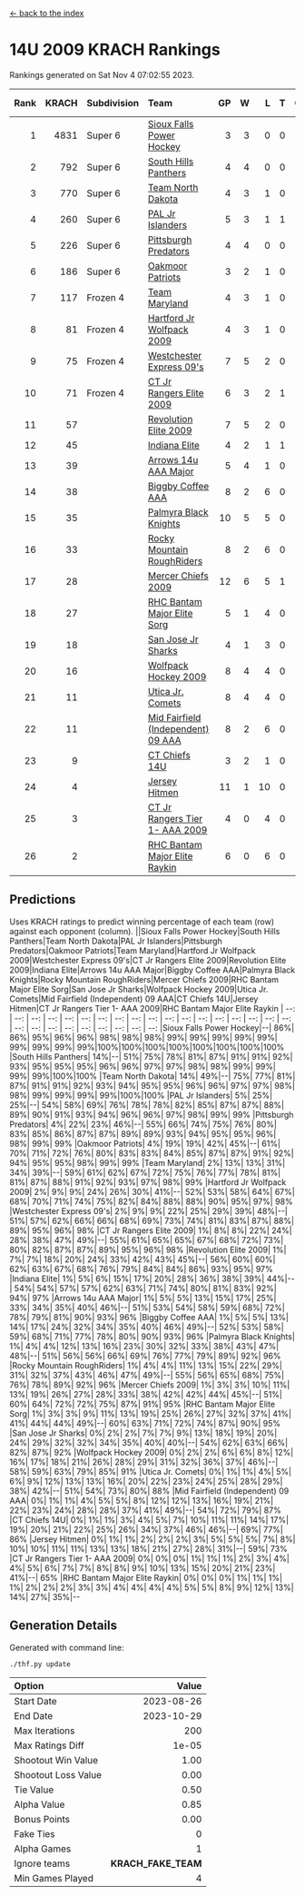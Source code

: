 [<- back to the index](readme.md)
# 14U 2009 KRACH Rankings
Rankings generated on Sat Nov  4 07:02:55 2023.

Rank|KRACH|Subdivision|Team|GP|W|L|T|OTW|OTL|SoS|Exp Wins|Win Diff
---:|---:|:---|:---|---:|---:|---:|---:|---:|---:|---:|---:|---:
1|4831|Super 6|[Sioux Falls Power Hockey](https://gamesheetstats.com/seasons/3664/teams/140999/schedule)|3|3|0|0|0|0|212|3.8|-0.0
2|792|Super 6|[South Hills Panthers](https://gamesheetstats.com/seasons/3664/teams/160166/schedule)|4|4|0|0|0|0|25|4.9|0.0
3|770|Super 6|[Team North Dakota](https://gamesheetstats.com/seasons/3664/teams/141001/schedule)|4|3|1|0|0|0|1019|3.8|-0.0
4|260|Super 6|[PAL Jr Islanders](https://gamesheetstats.com/seasons/3664/teams/140990/schedule)|5|3|1|1|0|0|300|4.4|0.0
5|226|Super 6|[Pittsburgh Predators](https://gamesheetstats.com/seasons/3664/teams/140995/schedule)|4|4|0|0|0|0|7|4.9|0.0
6|186|Super 6|[Oakmoor Patriots](https://gamesheetstats.com/seasons/3664/teams/141002/schedule)|3|2|1|0|1|0|212|2.8|-0.0
7|117|Frozen 4|[Team Maryland](https://gamesheetstats.com/seasons/3664/teams/140998/schedule)|4|3|1|0|0|0|38|3.9|0.0
8|81|Frozen 4|[Hartford Jr Wolfpack 2009](https://gamesheetstats.com/seasons/3664/teams/140979/schedule)|4|3|1|0|0|0|29|3.9|0.0
9|75|Frozen 4|[Westchester Express 09's](https://gamesheetstats.com/seasons/3664/teams/140992/schedule)|7|5|2|0|0|1|34|5.9|0.0
10|71|Frozen 4|[CT Jr Rangers Elite 2009](https://gamesheetstats.com/seasons/3664/teams/140980/schedule)|6|3|2|1|1|0|69|4.4|0.0
11|57||[Revolution Elite 2009](https://gamesheetstats.com/seasons/3664/teams/140996/schedule)|7|5|2|0|0|0|37|5.9|0.0
12|45||[Indiana Elite](https://gamesheetstats.com/seasons/3664/teams/144344/schedule)|4|2|1|1|0|0|25|3.4|0.0
13|39||[Arrows 14u AAA Major](https://gamesheetstats.com/seasons/3664/teams/140993/schedule)|5|4|1|0|0|0|16|4.9|0.0
14|38||[Biggby Coffee AAA](https://gamesheetstats.com/seasons/3664/teams/144343/schedule)|8|2|6|0|0|1|771|2.8|-0.0
15|35||[Palmyra Black Knights](https://gamesheetstats.com/seasons/3664/teams/140997/schedule)|10|5|5|0|0|0|109|5.9|0.0
16|33||[Rocky Mountain RoughRiders](https://gamesheetstats.com/seasons/3664/teams/144346/schedule)|8|2|6|0|0|0|695|2.8|-0.0
17|28||[Mercer Chiefs 2009](https://gamesheetstats.com/seasons/3664/teams/140987/schedule)|12|6|5|1|1|0|82|7.4|0.0
18|27||[RHC Bantam Major Elite Sorg](https://gamesheetstats.com/seasons/3664/teams/140985/schedule)|5|1|4|0|0|0|124|1.9|0.0
19|18||[San Jose Jr Sharks](https://gamesheetstats.com/seasons/3664/teams/141003/schedule)|4|1|3|0|0|0|181|1.9|0.0
20|16||[Wolfpack Hockey 2009](https://gamesheetstats.com/seasons/3664/teams/140986/schedule)|8|4|4|0|0|1|26|4.9|0.0
21|11||[Utica Jr. Comets](https://gamesheetstats.com/seasons/3664/teams/140994/schedule)|8|4|4|0|0|0|55|4.9|0.0
22|11||[Mid Fairfield (Independent) 09 AAA](https://gamesheetstats.com/seasons/3664/teams/140981/schedule)|8|2|6|0|0|0|35|2.9|0.0
23|9||[CT Chiefs 14U](https://gamesheetstats.com/seasons/3664/teams/140982/schedule)|3|2|1|0|0|0|5|2.9|0.0
24|4||[Jersey Hitmen](https://gamesheetstats.com/seasons/3664/teams/140988/schedule)|11|1|10|0|0|0|63|1.9|0.0
25|3||[CT Jr Rangers Tier 1- AAA 2009](https://gamesheetstats.com/seasons/3664/teams/140983/schedule)|4|0|4|0|0|0|22|0.9|0.0
26|2||[RHC Bantam Major Elite Raykin](https://gamesheetstats.com/seasons/3664/teams/140989/schedule)|6|0|6|0|0|0|20|0.9|0.0

## Predictions
Uses KRACH ratings to predict winning percentage of each team (row) against each opponent (column).
||Sioux Falls Power Hockey|South Hills Panthers|Team North Dakota|PAL Jr Islanders|Pittsburgh Predators|Oakmoor Patriots|Team Maryland|Hartford Jr Wolfpack 2009|Westchester Express 09's|CT Jr Rangers Elite 2009|Revolution Elite 2009|Indiana Elite|Arrows 14u AAA Major|Biggby Coffee AAA|Palmyra Black Knights|Rocky Mountain RoughRiders|Mercer Chiefs 2009|RHC Bantam Major Elite Sorg|San Jose Jr Sharks|Wolfpack Hockey 2009|Utica Jr. Comets|Mid Fairfield (Independent) 09 AAA|CT Chiefs 14U|Jersey Hitmen|CT Jr Rangers Tier 1- AAA 2009|RHC Bantam Major Elite Raykin
| --: | --: | --: | --: | --: | --: | --: | --: | --: | --: | --: | --: | --: | --: | --: | --: | --: | --: | --: | --: | --: | --: | --: | --: | --: | --: | --: 
|Sioux Falls Power Hockey|--| 86%| 86%| 95%| 96%| 96%| 98%| 98%| 98%| 99%| 99%| 99%| 99%| 99%| 99%| 99%| 99%| 99%|100%|100%|100%|100%|100%|100%|100%|100%
|South Hills Panthers| 14%|--| 51%| 75%| 78%| 81%| 87%| 91%| 91%| 92%| 93%| 95%| 95%| 95%| 96%| 96%| 97%| 97%| 98%| 98%| 99%| 99%| 99%| 99%|100%|100%
|Team North Dakota| 14%| 49%|--| 75%| 77%| 81%| 87%| 91%| 91%| 92%| 93%| 94%| 95%| 95%| 96%| 96%| 97%| 97%| 98%| 98%| 99%| 99%| 99%| 99%|100%|100%
|PAL Jr Islanders|  5%| 25%| 25%|--| 54%| 58%| 69%| 76%| 78%| 78%| 82%| 85%| 87%| 87%| 88%| 89%| 90%| 91%| 93%| 94%| 96%| 96%| 97%| 98%| 99%| 99%
|Pittsburgh Predators|  4%| 22%| 23%| 46%|--| 55%| 66%| 74%| 75%| 76%| 80%| 83%| 85%| 86%| 87%| 87%| 89%| 89%| 93%| 94%| 95%| 95%| 96%| 98%| 99%| 99%
|Oakmoor Patriots|  4%| 19%| 19%| 42%| 45%|--| 61%| 70%| 71%| 72%| 76%| 80%| 83%| 83%| 84%| 85%| 87%| 87%| 91%| 92%| 94%| 95%| 95%| 98%| 99%| 99%
|Team Maryland|  2%| 13%| 13%| 31%| 34%| 39%|--| 59%| 61%| 62%| 67%| 72%| 75%| 76%| 77%| 78%| 81%| 81%| 87%| 88%| 91%| 92%| 93%| 97%| 98%| 99%
|Hartford Jr Wolfpack 2009|  2%|  9%|  9%| 24%| 26%| 30%| 41%|--| 52%| 53%| 58%| 64%| 67%| 68%| 70%| 71%| 74%| 75%| 82%| 84%| 88%| 88%| 90%| 95%| 97%| 98%
|Westchester Express 09's|  2%|  9%|  9%| 22%| 25%| 29%| 39%| 48%|--| 51%| 57%| 62%| 66%| 66%| 68%| 69%| 73%| 74%| 81%| 83%| 87%| 88%| 89%| 95%| 96%| 98%
|CT Jr Rangers Elite 2009|  1%|  8%|  8%| 22%| 24%| 28%| 38%| 47%| 49%|--| 55%| 61%| 65%| 65%| 67%| 68%| 72%| 73%| 80%| 82%| 87%| 87%| 89%| 95%| 96%| 98%
|Revolution Elite 2009|  1%|  7%|  7%| 18%| 20%| 24%| 33%| 42%| 43%| 45%|--| 56%| 60%| 60%| 62%| 63%| 67%| 68%| 76%| 79%| 84%| 84%| 86%| 93%| 95%| 97%
|Indiana Elite|  1%|  5%|  6%| 15%| 17%| 20%| 28%| 36%| 38%| 39%| 44%|--| 54%| 54%| 57%| 57%| 62%| 63%| 71%| 74%| 80%| 81%| 83%| 92%| 94%| 97%
|Arrows 14u AAA Major|  1%|  5%|  5%| 13%| 15%| 17%| 25%| 33%| 34%| 35%| 40%| 46%|--| 51%| 53%| 54%| 58%| 59%| 68%| 72%| 78%| 79%| 81%| 90%| 93%| 96%
|Biggby Coffee AAA|  1%|  5%|  5%| 13%| 14%| 17%| 24%| 32%| 34%| 35%| 40%| 46%| 49%|--| 52%| 53%| 58%| 59%| 68%| 71%| 77%| 78%| 80%| 90%| 93%| 96%
|Palmyra Black Knights|  1%|  4%|  4%| 12%| 13%| 16%| 23%| 30%| 32%| 33%| 38%| 43%| 47%| 48%|--| 51%| 56%| 56%| 66%| 69%| 76%| 77%| 79%| 89%| 92%| 96%
|Rocky Mountain RoughRiders|  1%|  4%|  4%| 11%| 13%| 15%| 22%| 29%| 31%| 32%| 37%| 43%| 46%| 47%| 49%|--| 55%| 56%| 65%| 68%| 75%| 76%| 78%| 89%| 92%| 96%
|Mercer Chiefs 2009|  1%|  3%|  3%| 10%| 11%| 13%| 19%| 26%| 27%| 28%| 33%| 38%| 42%| 42%| 44%| 45%|--| 51%| 60%| 64%| 72%| 72%| 75%| 87%| 91%| 95%
|RHC Bantam Major Elite Sorg|  1%|  3%|  3%|  9%| 11%| 13%| 19%| 25%| 26%| 27%| 32%| 37%| 41%| 41%| 44%| 44%| 49%|--| 60%| 63%| 71%| 72%| 74%| 87%| 90%| 95%
|San Jose Jr Sharks|  0%|  2%|  2%|  7%|  7%|  9%| 13%| 18%| 19%| 20%| 24%| 29%| 32%| 32%| 34%| 35%| 40%| 40%|--| 54%| 62%| 63%| 66%| 82%| 87%| 92%
|Wolfpack Hockey 2009|  0%|  2%|  2%|  6%|  6%|  8%| 12%| 16%| 17%| 18%| 21%| 26%| 28%| 29%| 31%| 32%| 36%| 37%| 46%|--| 58%| 59%| 63%| 79%| 85%| 91%
|Utica Jr. Comets|  0%|  1%|  1%|  4%|  5%|  6%|  9%| 12%| 13%| 13%| 16%| 20%| 22%| 23%| 24%| 25%| 28%| 29%| 38%| 42%|--| 51%| 54%| 73%| 80%| 88%
|Mid Fairfield (Independent) 09 AAA|  0%|  1%|  1%|  4%|  5%|  5%|  8%| 12%| 12%| 13%| 16%| 19%| 21%| 22%| 23%| 24%| 28%| 28%| 37%| 41%| 49%|--| 54%| 72%| 79%| 87%
|CT Chiefs 14U|  0%|  1%|  1%|  3%|  4%|  5%|  7%| 10%| 11%| 11%| 14%| 17%| 19%| 20%| 21%| 22%| 25%| 26%| 34%| 37%| 46%| 46%|--| 69%| 77%| 86%
|Jersey Hitmen|  0%|  1%|  1%|  2%|  2%|  2%|  3%|  5%|  5%|  5%|  7%|  8%| 10%| 10%| 11%| 11%| 13%| 13%| 18%| 21%| 27%| 28%| 31%|--| 59%| 73%
|CT Jr Rangers Tier 1- AAA 2009|  0%|  0%|  0%|  1%|  1%|  1%|  2%|  3%|  4%|  4%|  5%|  6%|  7%|  7%|  8%|  8%|  9%| 10%| 13%| 15%| 20%| 21%| 23%| 41%|--| 65%
|RHC Bantam Major Elite Raykin|  0%|  0%|  0%|  1%|  1%|  1%|  1%|  2%|  2%|  2%|  3%|  3%|  4%|  4%|  4%|  4%|  5%|  5%|  8%|  9%| 12%| 13%| 14%| 27%| 35%|--

## Generation Details

Generated with command line:
```
./thf.py update
```

| Option | Value |
| :----- | ----: |
| Start Date | 2023-08-26 |
| End Date | 2023-10-29 |
| Max Iterations | 200 |
| Max Ratings Diff | 1e-05 |
| Shootout Win Value | 1.00 |
| Shootout Loss Value | 0.00 |
| Tie Value | 0.50 |
| Alpha Value | 0.85 |
| Bonus Points | 0.00 |
| Fake Ties | 0 |
| Alpha Games | 1 |
| Ignore teams | __KRACH_FAKE_TEAM__ |
| Min Games Played | 4 |

